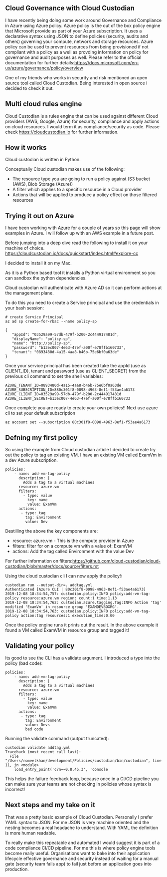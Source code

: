 ## Cloud Governance with Cloud Custodian

I have recently being doing some work around Governance and Compliance in Azure using Azure policy. Azure policy is the out of the box
policy engine that Microsoft provide as part of your Azure subscription. It uses a declarative syntax using JSON to define policies
(security, audits and others) governing your compute, network and storage resources. Azure policy can be used to prevent resources
from being provisioned if not compliant with a policy as a well as provding information on policy for governance and audit purposes as well.
Please refer to the official documentation for further details:https://docs.microsoft.com/en-us/azure/governance/policy/overview

One of my friends who works in security and risk mentioned an open source tool called Cloud Custodian. Being interested in open source
i decided to check it out.

## Multi cloud rules engine

Cloud Custodian is a rules engine that can be used against different Cloud providers (AWS, Google, Azure) for security, compliance and apply actions on cloud resources.
I would term it as compliance/security as code. Please check https://cloudcustodian.io for further information.

## How it works

Cloud custodian is written in Python. 

Conceptually Cloud custodian makes use of the following:
 * The resource type you are going to run a policy against (S3 bucket (AWS), Blob Storage (Azure))
 * A filter which applies to a specific resource in a Cloud provider
 * Actions that will be applied to produce a policy effect on those filtered resources

## Trying it out on Azure

I have been working with Azure for a couple of years so this page will show examples in Azure. I will follow up with 
an AWS example in a future post.

Before jumping into a deep dive read the following to install it on your machine of choice. 
https://cloudcustodian.io/docs/quickstart/index.html#explore-cc

I decided to install it on my Mac.

As it is a Python based tool it installs a Python virtual environment so you can sandbox the python dependencies.

Cloud custodian will authenticate with Azure AD so it can perform actions at the management plane.

To do this you need to create a Service principal and use the credentials in your bash session:

```
# create Service Principal
az ad sp create-for-rbac --name policy-sp

{
   "appId": "03529a99-57db-479f-b200-2c444917481d",
   "displayName": "policy-sp",
   "name": "http://policy-sp",
   "password": "b13ec007-4e63-47ef-a00f-e78ffb160733", 
   "tenant": "0893480d-4a15-4aa8-b46b-75e6bf0a63de"
}

```
Once your service principal has been created take the appId (use as CLIENT_ID), tenant and password (use as CLIENT_SECRET)
from the previous cli command to set the shell variables:

```
AZURE_TENANT_ID=0893480d-4a15-4aa8-b46b-75e6bf0a63de
AZURE_SUBSCRIPTION_ID=880c301f8-0098-4963-8ef1-f53ae4a6173
AZURE_CLIENT_ID=03529a99-57db-479f-b200-2c444917481d
AZURE_CLIENT_SECRET=b13ec007-4e63-47ef-a00f-e78ffb160733
```
Once complete you are ready to create your own policies!!
Next use azure cli to set your default subscription

```
az account set --subscription 80c301f8-0098-4963-8ef1-f53ae4a6173
```

## Defning my first policy

So using the example from Cloud custodian article I decided to create try out the policy to tag an existing VM.
I have an existing VM called ExamVm in a dev Azure subscription.
```
policies:
    - name: add-vm-tag-policy
      description: |
        Adds a tag to a virtual machines
      resource: azure.vm
      filters:
        - type: value
          key: name
          value: ExamVm
      actions:
       - type: tag
         tag: Environment
         value: Dev
```
Destilling the above the key components are:
* resource: azure.vm - This is the compute provider in Azure
* filters: filter for on a compute vm with a value of: ExamVM
* actions: Add the tag called Environment  with the value Dev

For further information on filters:https://github.com/cloud-custodian/cloud-custodian/blob/master/docs/source/filters.rst


Using the cloud custodian cli I can now apply the policy!:

```
custodian run --output-dir=. addtag.yml
Authenticated [Azure CLI | 80c301f8-0098-4963-8ef1-f53ae4a6173]
2019-12-08 18:34:54,757: custodian.policy:INFO policy:add-vm-tag-policy resource:azure.vm region: count:1 time:1.13
2019-12-08 18:34:54,762: custodian.azure.tagging.Tag:INFO Action 'tag' modified 'ExamVm' in resource group 'EXAMDEVBOXRG'.
2019-12-08 18:34:54,763: custodian.policy:INFO policy:add-vm-tag-policy action:tag resources:1 execution_time:0.00

```

Once the policy engine runs it prints out the result. In the above example it found a VM called ExamVM in resource group 
and tagged it!

## Validating your policy

Its good to see the CLI has a validate argument. I introduced a typo into the policy (bad code):
```
policies:
    - name: add-vm-tag-policy
      description: |
        Adds a tag to a virtual machines
      resource: azure.vm
      filters:
        - type: value
          key: name
          value: ExamVm
      actions:
       - type: tag
         tag: Environment
         value: Devs
         bad code
```

Running the validate command (output truncated): 
```
custodian validate addtag.yml
Traceback (most recent call last):
  File "/Users/romeelkhan/development/Policies/custodian/bin/custodian", line 11, in <module>
    load_entry_point('c7n==0.8.45.3', 'console

```
This helps the failure feedback loop, because once in a CI/CD pipeline you can make sure your teams are not checking in
policies whose syntax is incorrect!

## Next steps and my take on it

That was a pretty basic example of Cloud Custodian. Personally I prefer YAML syntax to JSON. For me JSON is very machine oriented
and the nesting becomes a real headache to understand. With YAML the definition is more human readable. 

To really make this repeatable and automated I would suggest it is part of a code compliance CI/CD pipeline. For me this is where 
policy engine tools become really useful. Organisations want to bake into their application lifecycle effective governance and security
instead of waiting for a manual gate  (security team fails app) to fail just before an application goes into production.

